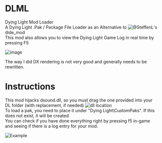 # DLML
Dying Light Mod Loader\
A Dying Light .Pak / Package File Loader as an Alternative to ![@SteffenL](https://github.com/SteffenL)'s dide_mod\
This mod also allows you to view the Dying Light Game Log in real time by pressing F5

![image](https://github.com/12brendon34/DLML/assets/52250786/64ab929a-8c98-4631-8acb-1bcf9ee8c9d8)

The way I did DX rendering is not very good and generally needs to be rewritten.

# Instructions
This mod hijacks dsound.dll, so you must drag the one provided into your DL folder (with replacement, if needed)
![dll location](https://github.com/12brendon34/DLML/assets/43822289/a739b1f4-83cd-4416-b1b2-f2a7c74308b1)\
To load a pak, you need to place it under "Dying Light\CustomPaks". If this does not exist, it will be created\
You can check if you have done everything right by pressing f5 in-game and seeing if there is a log entry for your mod.

![Example](https://github.com/12brendon34/DLML/assets/43822289/a407892d-cb02-4f2e-8ab6-3acf607709c2)

